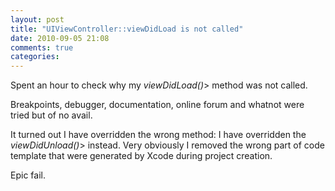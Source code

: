 ```yaml
---
layout: post
title: "UIViewController::viewDidLoad is not called"
date: 2010-09-05 21:08
comments: true
categories: 
---
```


Spent an hour to check why my *viewDidLoad()*> method was not called.


Breakpoints, debugger, documentation, online forum and whatnot were tried but of no avail.


It turned out I have overridden the wrong method: I have overridden the *viewDidUnload()*> instead. Very obviously I removed the wrong part of code template that were generated by Xcode during project creation.


Epic fail.

